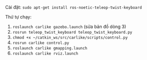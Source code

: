 Cài đặt: `sudo apt-get install ros-noetic-teleop-twist-keyboard`

Thứ tự chạy:
1. `roslaunch carlike gazebo.launch` (sửa bản đồ dòng 3)
2. `rosrun teleop_twist_keyboard teleop_twist_keyboard.py`
3. `chmod +x ~/catkin_ws/src/carlike/scripts/control.py`
4. `rosrun carlike control.py`
5. `roslaunch carlike gmapping.launch`
6. `roslaunch carlike rviz.launch`